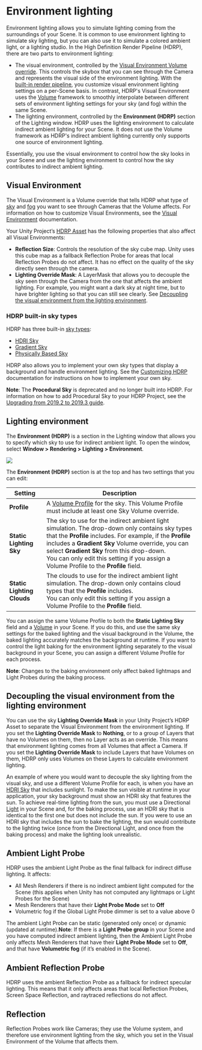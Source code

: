 # Environment lighting

Environment lighting allows you to simulate lighting coming from the surroundings of your Scene. It is common to use environment lighting to simulate sky lighting, but you can also use it to simulate a colored ambient light, or a lighting studio.
In the High Definition Render Pipeline (HDRP), there are two parts to environment lighting:

* The visual environment, controlled by the [Visual Environment Volume override](Override-Visual-Environment.md). This controls the skybox that you can see through the Camera and represents the visual side of the environment lighting. With the[ built-in render pipeline](https://docs.unity3d.com/Manual/SL-RenderPipeline.html), you customize visual environment lighting settings on a per-Scene basis. In contrast, HDRP's Visual Environment uses the [Volume](Volumes.md) framework to smoothly interpolate between different sets of environment lighting settings for your sky (and fog) within the same Scene.
* The lighting environment, controlled by the **Environment (HDRP)** section of the Lighting window. HDRP uses the lighting environment to calculate indirect ambient lighting for your Scene. It does not use the Volume framework as HDRP's indirect ambient lighting currently only supports one source of environment lighting.

Essentially, you use the visual environment to control how the sky looks in your Scene and use the lighting environment to control how the sky contributes to indirect ambient lighting.

## Visual Environment
The Visual Environment is a Volume override that tells HDRP what type of [sky](HDRP-Features.md#SkyOverview) and [fog](HDRP-Features.md#FogOverview) you want to see through Cameras that the Volume affects. For information on how to customize Visual Environments, see the [Visual Environment](Override-Visual-Environment.md) documentation.

Your Unity Project’s [HDRP Asset](HDRP-Asset.md) has the following properties that also affect all Visual Environments:

* **Reflection Size**: Controls the resolution of the sky cube map. Unity uses this cube map as a fallback Reflection Probe for areas that local Reflection Probes do not affect. It has no effect on the quality of the sky directly seen through the camera.
* **Lighting Override Mask**: A LayerMask that allows you to decouple the sky seen through the Camera from the one that affects the ambient lighting. For example, you might want a dark sky at night time, but to have brighter lighting so that you can still see clearly. See [Decoupling the visual environment from the lighting environment](#DecoupleVisualEnvironment).

### HDRP built-in sky types

HDRP has three built-in [sky types](HDRP-Features.md#SkyOverview):

* [HDRI Sky](Override-HDRI-Sky.md)
* [Gradient Sky](Override-Gradient-Sky.md)
* [Physically Based Sky](Override-Physically-Based-Sky.md)

HDRP also allows you to implement your own sky types that display a background and handle environment lighting. See the [Customizing HDRP](Creating-a-Custom-Sky.md) documentation for instructions on how to implement your own sky.

**Note**: The **Procedural Sky** is deprecated and no longer built into HDRP. For information on how to add Procedural Sky to your HDRP Project, see the [Upgrading from 2019.2 to 2019.3 guide](Upgrading-From-2019.2-to-2019.3.md#ProceduralSky).



<a name="LightingEnvironment"></a>

## Lighting environment

The **Environment (HDRP)** is a section in the Lighting window that allows you to specify which sky to use for indirect ambient light. To open the window, select **Window > Rendering > Lighting > Environment**.

![](Images/EnvironmentLighting1.png)

The **Environment (HDRP)** section is at the top and has two settings that you can edit:

| **Setting**             | **Description**                                              |
| ----------------------- | ------------------------------------------------------------ |
| **Profile**             | A [Volume Profile](Volume-Profile.md) for the sky. This Volume Profile must include at least one Sky Volume override. |
| **Static Lighting Sky** | The sky to use for the indirect ambient light simulation. The drop-down only contains sky types that the **Profile** includes. For example, if the **Profile** includes a **Gradient Sky** Volume override, you can select **Gradient Sky** from this drop-down.<br/>You can only edit this setting if you assign a Volume Profile to the **Profile** field. |
| **Static Lighting Clouds** | The clouds to use for the indirect ambient light simulation. The drop-down only contains cloud types that the **Profile** includes.<br/>You can only edit this setting if you assign a Volume Profile to the **Profile** field. |

You can assign the same Volume Profile to both the **Static Lighting Sky** field and a [Volume](Volumes.md) in your Scene. If you do this, and use the same sky settings for the baked lighting and the visual background in the Volume, the baked lighting accurately matches the background at runtime. If you want to control the light baking for the environment lighting separately to the visual background in your Scene, you can assign a different Volume Profile for each process.

**Note**: Changes to the baking environment only affect baked lightmaps and Light Probes during the baking process.

<a name="DecoupleVisualEnvironment"></a>

## Decoupling the visual environment from the lighting environment

You can use the sky **Lighting Override Mask** in your Unity Project’s HDRP Asset to separate the Visual Environment from the environment lighting. If you set the **Lighting Override Mask** to **Nothing**, or to a group of Layers that have no Volumes on them, then no Layer acts as an override. This means that environment lighting comes from all Volumes that affect a Camera. If you set the **Lighting Override Mask** to include Layers that have Volumes on them, HDRP only uses Volumes on these Layers to calculate environment lighting.

An example of where you would want to decouple the sky lighting from the visual sky, and use a different Volume Profile for each, is when you have an [HDRI Sky](Override-HDRI-Sky.md) that includes sunlight. To make the sun visible at runtime in your application, your sky background must show an HDRI sky that features the sun. To achieve real-time lighting from the sun, you must use a Directional [Light](Light-Component.md) in your Scene and, for the baking process, use an HDRI sky that is identical to the first one but does not include the sun. If you were to use an HDRI sky that includes the sun to bake the lighting, the sun would contribute to the lighting twice (once from the Directional Light, and once from the baking process) and make the lighting look unrealistic.

## Ambient Light Probe

HDRP uses the ambient Light Probe as the final fallback for indirect diffuse lighting. It affects:

- All Mesh Renderers if there is no indirect ambient light computed for the Scene (this applies when Unity has not computed any lightmaps or Light Probes for the Scene)
- Mesh Renderers that have their **Light Probe Mode** set to **Off**
- Volumetric fog if the Global Light Probe dimmer is set to a value above 0

The ambient Light Probe can be static (generated only once) or dynamic (updated at runtime).**Note**: If there is a **Light Probe group** in your Scene and you have computed indirect ambient lighting, then the Ambient Light Probe only affects Mesh Renderers that have their **Light Probe Mode** set to **Off**, and that have **Volumetric fog** (if it’s enabled in the Scene).

## Ambient Reflection Probe

HDRP uses the ambient Reflection Probe as a fallback for indirect specular lighting. This means that it only affects areas that local Reflection Probes, Screen Space Reflection, and raytraced reflections do not affect.


## Reflection

Reflection Probes work like Cameras; they use the Volume system, and therefore use environment lighting from the sky, which you set in the Visual Environment of the Volume that affects them.
